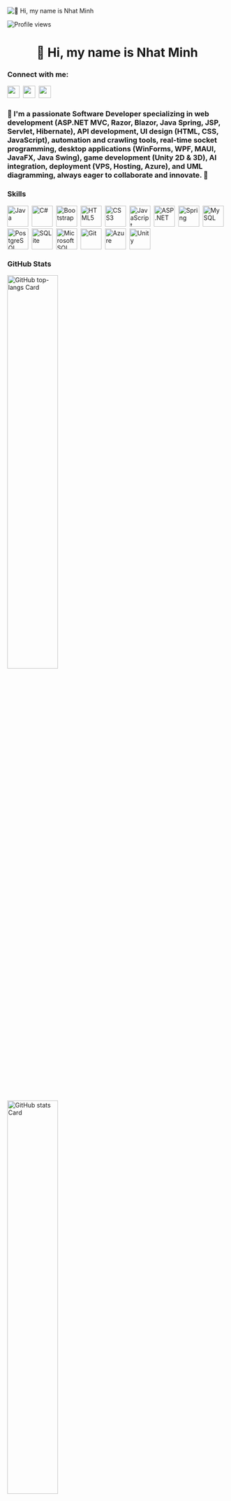 ![👋 Hi, my name is Nhat Minh](https://www.cloudtransformation.com.sg/wp-content/uploads/2018/08/banner-softwaredev.jpg)

![Profile views](https://komarev.com/ghpvc/?username=IkMinhTon&label=Profile%20views&color=0e75b6&style=flat)

<div id="toc">
  <ul align="center" style="list-style: none">
    <summary>
      <h1>
        👋 Hi, my name is Nhat Minh
      </h1>
    </summary>
  </ul>
</div>

**<h3 align="left">Connect with me:</h3>** 
<p align="left"><a href="tonthatphunhatminh@gmail.com" target="_blank"><img src="https://img.shields.io/badge/Gmail-D14836?style=for-the-badge&logo=gmail&logoColor=white" height="28" style="margin-right: 4px"></a> <a href="https://www.facebook.com/TTPNMinh/" target="_blank"><img src="https://img.shields.io/badge/Facebook-1877F2?style=for-the-badge&logo=facebook&logoColor=white" height="28" style="margin-right: 4px"></a> <a href="https://www.youtube.com/@IkuraIsCoding" target="_blank"><img src="https://img.shields.io/badge/YouTube-FF0000?style=for-the-badge&logo=youtube&logoColor=white" height="28" style="margin-right: 4px"></a></p>

 **<h3 align="left">🚀 I'm a passionate Software Developer specializing in web development (ASP.NET MVC, Razor, Blazor, Java Spring, JSP, Servlet, Hibernate), API development, UI design (HTML, CSS, JavaScript), automation and crawling tools, real-time socket programming, desktop applications (WinForms, WPF, MAUI, JavaFX, Java Swing), game development (Unity 2D & 3D), AI integration, deployment (VPS, Hosting, Azure), and UML diagramming, always eager to collaborate and innovate. 🚀</h3>**

 **<h3 align="left">Skills</h3>**

<div style="display: flex; flex-wrap: wrap; gap: 4px; justify-content: left;"><img src="https://cdn.jsdelivr.net/gh/devicons/devicon@latest/icons/java/java-original-wordmark.svg" height="48" alt="Java" style="margin-right: 4px"> <img src="https://cdn.jsdelivr.net/gh/devicons/devicon/icons/csharp/csharp-original.svg" height="48" alt="C#" style="margin-right: 4px"> <img src="https://cdn.jsdelivr.net/gh/devicons/devicon/icons/bootstrap/bootstrap-original.svg" height="48" alt="Bootstrap" style="margin-right: 4px"> <img src="https://cdn.jsdelivr.net/gh/devicons/devicon@latest/icons/html5/html5-original-wordmark.svg" height="48" alt="HTML5" style="margin-right: 4px"> <img src="https://cdn.jsdelivr.net/gh/devicons/devicon@latest/icons/css3/css3-original-wordmark.svg" height="48" alt="CSS3" style="margin-right: 4px"> <img src="https://cdn.jsdelivr.net/gh/devicons/devicon/icons/javascript/javascript-original.svg" height="48" alt="JavaScript" style="margin-right: 4px"> <img src="https://cdn.jsdelivr.net/gh/devicons/devicon@latest/icons/dot-net/dot-net-original-wordmark.svg" height="48" alt="ASP.NET" style="margin-right: 4px"> <img src="https://cdn.jsdelivr.net/gh/devicons/devicon@latest/icons/spring/spring-original-wordmark.svg" height="48" alt="Spring" style="margin-right: 4px"> <img src="https://cdn.jsdelivr.net/gh/devicons/devicon@latest/icons/mysql/mysql-original-wordmark.svg" height="48" alt="MySQL" style="margin-right: 4px"> <img src="https://cdn.jsdelivr.net/gh/devicons/devicon@latest/icons/postgresql/postgresql-original-wordmark.svg" height="48" alt="PostgreSQL" style="margin-right: 4px"> <img src="https://cdn.jsdelivr.net/gh/devicons/devicon@latest/icons/sqlite/sqlite-original-wordmark.svg" height="48" alt="SQLite" style="margin-right: 4px"> <img src="https://cdn.jsdelivr.net/gh/devicons/devicon@latest/icons/microsoftsqlserver/microsoftsqlserver-original-wordmark.svg" height="48" alt="Microsoft SQL Server" style="margin-right: 4px"> <img src="https://cdn.jsdelivr.net/gh/devicons/devicon@latest/icons/git/git-original-wordmark.svg" height="48" alt="Git" style="margin-right: 4px"> <img src="https://cdn.jsdelivr.net/gh/devicons/devicon@latest/icons/azure/azure-original-wordmark.svg" height="48" alt="Azure" style="margin-right: 4px"> <img src="https://cdn.jsdelivr.net/gh/devicons/devicon@latest/icons/unity/unity-original-wordmark.svg" height="48" alt="Unity" style="margin-right: 4px"></div>

 **<h3 align="left">GitHub Stats</h3>**

<p align="left">
  <img width="48%" src="https://github-readme-stats.vercel.app/api/top-langs?username=IkMinhTon&theme=react&hide_title=false&layout=compact&langs_count=6&hide_progress=false&card_width=400" alt="GitHub top-langs Card" />
</p>

<p align="left">
  <img width="48%" src="https://github-readme-stats.vercel.app/api?username=IkMinhTon&theme=default&cache_seconds=1800&border_radius=4&hide_title=false&hide_rank=false&show_icons=true&include_all_commits=true&line_height=25" alt="GitHub stats Card" />
</p>

